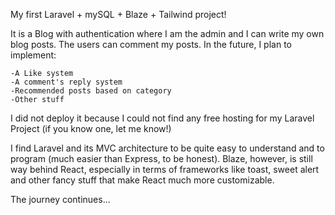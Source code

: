 My first Laravel + mySQL + Blaze + Tailwind project!

It is a Blog with authentication where I am the admin and I can write my own blog posts. The users can comment my posts. In the future, I plan to implement:

    -A Like system
    -A comment's reply system
    -Recommended posts based on category
    -Other stuff

I did not deploy it because I could not find any free hosting for my Laravel Project (if you know one, let me know!)

I find Laravel and its MVC architecture to be quite easy to understand and to program (much easier than Express, to be honest). Blaze, however, is still way behind React, especially in terms of frameworks like toast, sweet alert and other fancy stuff that make React much more customizable.

The journey continues...
